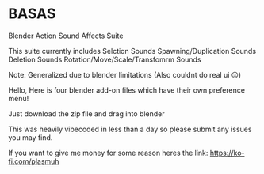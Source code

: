 # BASAS
Blender Action Sound Affects Suite

This suite currently includes
Selction Sounds
Spawning/Duplication Sounds
Deletion Sounds
Rotation/Move/Scale/Transfomrm Sounds

Note: Generalized due to blender limitations (Also couldnt do real ui 😔)

Hello, Here is four blender add-on files which have their own preference menu!

Just download the zip file and drag into blender

This was heavily vibecoded in less than a day so please submit any issues you may find.

If you want to give me money for some reason heres the link: https://ko-fi.com/plasmuh
